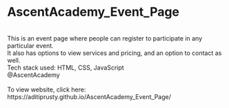 # AscentAcademy_Event_Page
<br>
This is an event page where people can register to participate in any particular event.
<br>
It also has options to view services and pricing, and an option to contact as well.
<br>
Tech stack used: HTML, CSS, JavaScript
<br>
@AscentAcademy
<br><br>
To view website, click here: https://aditiprusty.github.io/AscentAcademy_Event_Page/
